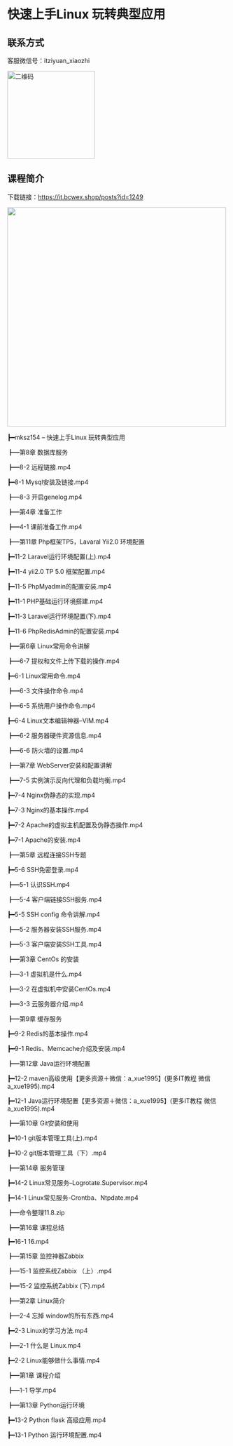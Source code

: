 # 快速上手Linux 玩转典型应用

## 联系方式

客服微信号：itziyuan_xiaozhi

<img src="https://ziyuanyun.oss-cn-guangzhou.aliyuncs.com/common/20240614073449/666b82192834a.jpg" width="200" height="200" alt="二维码">

## 课程简介

下载链接：https://it.bcwex.shop/posts?id=1249

<img src="https://ziyuanyun.oss-cn-guangzhou.aliyuncs.com/yun/20240515153647/6644660f9a253.jpg" width="500" alt="">

  ┣━mksz154 &#8211; 快速上手Linux 玩转典型应用

 ┣━第8章 数据库服务

 ┣━8-2 远程链接.mp4

 ┣━8-1 Mysql安装及链接.mp4

 ┣━8-3 开启genelog.mp4

 ┣━第4章 准备工作

 ┣━4-1 课前准备工作.mp4

 ┣━第11章 Php框架TP5，Lavaral Yii2.0 环境配置

 ┣━11-2 Laravel运行环境配置(上).mp4

 ┣━11-4 yii2.0 TP 5.0 框架配置.mp4

 ┣━11-5 PhpMyadmin的配置安装.mp4

 ┣━11-1 PHP基础运行环境搭建.mp4

 ┣━11-3 Laravel运行环境配置(下).mp4

 ┣━11-6 PhpRedisAdmin的配置安装.mp4

 ┣━第6章 Linux常用命令讲解

 ┣━6-7 提权和文件上传下载的操作.mp4

 ┣━6-1 Linux常用命令.mp4

 ┣━6-3 文件操作命令.mp4

 ┣━6-5 系统用户操作命令.mp4

 ┣━6-4 Linux文本编辑神器&#8211;VIM.mp4

 ┣━6-2 服务器硬件资源信息.mp4

 ┣━6-6 防火墙的设置.mp4

 ┣━第7章 WebServer安装和配置讲解

 ┣━7-5 实例演示反向代理和负载均衡.mp4

 ┣━7-4 Nginx伪静态的实现.mp4

 ┣━7-3 Nginx的基本操作.mp4

 ┣━7-2 Apache的虚拟主机配置及伪静态操作.mp4

 ┣━7-1 Apache的安装.mp4

 ┣━第5章 远程连接SSH专题

 ┣━5-6 SSH免密登录.mp4

 ┣━5-1 认识SSH.mp4

 ┣━5-4 客户端链接SSH服务.mp4

 ┣━5-5 SSH config 命令讲解.mp4

 ┣━5-2 服务器安装SSH服务.mp4

 ┣━5-3 客户端安装SSH工具.mp4

 ┣━第3章 CentOs 的安装

 ┣━3-1 虚拟机是什么.mp4

 ┣━3-2 在虚拟机中安装CentOs.mp4

 ┣━3-3 云服务器介绍.mp4

 ┣━第9章 缓存服务

 ┣━9-2 Redis的基本操作.mp4

 ┣━9-1 Redis、Memcache介绍及安装.mp4

 ┣━第12章 Java运行环境配置

 ┣━12-2 maven高级使用【更多资源＋微信：a_xue1995】(更多IT教程 微信a_xue1995).mp4

 ┣━12-1 Java运行环境配置【更多资源＋微信：a_xue1995】(更多IT教程 微信a_xue1995).mp4

 ┣━第10章 Git安装和使用

 ┣━10-1 git版本管理工具(上).mp4

 ┣━10-2 git版本管理工具（下）.mp4

 ┣━第14章 服务管理

 ┣━14-2 Linux常见服务&#8211;Logrotate.Supervisor.mp4

 ┣━14-1 Linux常见服务-Crontba、Ntpdate.mp4

 ┣━命令整理11.8.zip

 ┣━第16章 课程总结

 ┣━16-1 16.mp4

 ┣━第15章 监控神器Zabbix

 ┣━15-1 监控系统Zabbix （上）.mp4

 ┣━15-2 监控系统Zabbix (下).mp4

 ┣━第2章 Linux简介

 ┣━2-4 忘掉 window的所有东西.mp4

 ┣━2-3 Linux的学习方法.mp4

 ┣━2-1 什么是 Linux.mp4

 ┣━2-2 Linux能够做什么事情.mp4

 ┣━第1章 课程介绍

 ┣━1-1 导学.mp4

 ┣━第13章 Python运行环境

 ┣━13-2 Python flask 高级应用.mp4

 ┣━13-1 Python 运行环境配置.mp4

  